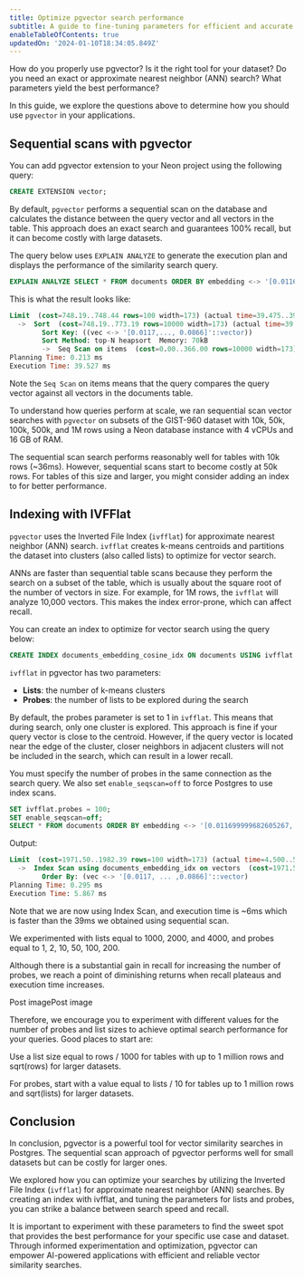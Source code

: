 ```yaml
---
title: Optimize pgvector search performance
subtitle: A guide to fine-tuning parameters for efficient and accurate similarity searches in Postgres
enableTableOfContents: true
updatedOn: '2024-01-10T18:34:05.849Z'
---
```


How do you properly use pgvector? Is it the right tool for your dataset? Do you need an exact or approximate nearest neighbor (ANN) search? What parameters yield the best performance?

In this guide, we explore the questions above to determine how you should use `pgvector` in your applications.

## Sequential scans with pgvector

You can add pgvector extension to your Neon project using the following query:

```sql
CREATE EXTENSION vector;
```

By default, `pgvector` performs a sequential scan on the database and calculates the distance between the query vector and all vectors in the table. This approach does an exact search and guarantees 100% recall, but it can become costly with large datasets.

The query below uses `EXPLAIN ANALYZE` to generate the execution plan and displays the performance of the similarity search query.

```sql
EXPLAIN ANALYZE SELECT * FROM documents ORDER BY embedding <-> '[0.011699999682605267,..., 0.008700000122189522]' LIMIT 100;
```

This is what the result looks like:

```sql
Limit  (cost=748.19..748.44 rows=100 width=173) (actual time=39.475..39.487 rows=100 loops=1)
  ->  Sort  (cost=748.19..773.19 rows=10000 width=173) (actual time=39.473..39.480 rows=100 loops=1)
        Sort Key: ((vec <-> '[0.0117,..., 0.0866]'::vector))
        Sort Method: top-N heapsort  Memory: 70kB
        ->  Seq Scan on items  (cost=0.00..366.00 rows=10000 width=173) (actual time=0.087..37.571 rows=10000 loops=1)
Planning Time: 0.213 ms
Execution Time: 39.527 ms
```

Note the `Seq Scan` on items means that the query compares the query vector against all vectors in the documents table.

To understand how queries perform at scale, we ran sequential scan vector searches with `pgvector` on subsets of the GIST-960 dataset with 10k, 50k, 100k, 500k, and 1M rows using a Neon database instance with 4 vCPUs and 16 GB of RAM.

The sequential scan search performs reasonably well for tables with 10k rows (~36ms). However, sequential scans start to become costly at 50k rows. For tables of this size and larger, you might consider adding an index to for better performance.

## Indexing with IVFFlat

`pgvector` uses the Inverted File Index (`ivfflat`) for approximate nearest neighbor (ANN) search. `ivfflat` creates k-means centroids and partitions the dataset into clusters (also called lists) to optimize for vector search.

ANNs are faster than sequential table scans because they perform the search on a subset of the table, which is usually about the square root of the number of vectors in size. For example, for 1M rows, the `ivfflat` will analyze 10,000 vectors. This makes the index error-prone, which can affect recall.

You can create an index to optimize for vector search using the query below:

```sql
CREATE INDEX documents_embedding_cosine_idx ON documents USING ivfflat (embedding vector_l2_ops) WITH (lists = 1000);
```

`ivfflat` in pgvector has two parameters:

- **Lists**: the number of k-means clusters
- **Probes**: the number of lists to be explored during the search

By default, the probes parameter is set to 1 in `ivfflat`. This means that during search, only one cluster is explored. This approach is fine if your query vector is close to the centroid. However, if the query vector is located near the edge of the cluster, closer neighbors in adjacent clusters will not be included in the search, which can result in a lower recall.

You must specify the number of probes in the same connection as the search query. We also set `enable_seqscan=off` to force Postgres to use index scans.

```sql
SET ivfflat.probes = 100;
SET enable_seqscan=off;
SELECT * FROM documents ORDER BY embedding <-> '[0.011699999682605267,..., 0.008700000122189522]' LIMIT 100;
```

Output:

```sql
Limit  (cost=1971.50..1982.39 rows=100 width=173) (actual time=4.500..5.738 rows=100 loops=1)
  ->  Index Scan using documents_embedding_idx on vectors  (cost=1971.50..3060.50 rows=10000 width=173) (actual time=4.499..5.726 rows=100 loops=1)
        Order By: (vec <-> '[0.0117, ... ,0.0866]'::vector)
Planning Time: 0.295 ms
Execution Time: 5.867 ms
```

Note that we are now using Index Scan, and execution time is ~6ms which is faster than the 39ms we obtained using sequential scan.

We experimented with lists equal to 1000, 2000, and 4000, and probes equal to 1, 2, 10, 50, 100, 200.

Although there is a substantial gain in recall for increasing the number of probes, we reach a point of diminishing returns when recall plateaus and execution time increases.

Post imagePost image

Therefore, we encourage you to experiment with different values for the number of probes and list sizes to achieve optimal search performance for your queries. Good places to start are:

Use a list size equal to rows / 1000 for tables with up to 1 million rows and sqrt(rows) for larger datasets.

For probes, start with a value equal to lists / 10 for tables up to 1 million rows and sqrt(lists) for larger datasets.

## Conclusion

In conclusion, pgvector is a powerful tool for vector similarity searches in Postgres. The sequential scan approach of pgvector performs well for small datasets but can be costly for larger ones.

We explored how you can optimize your searches by utilizing the Inverted File Index (`ivfflat`) for approximate nearest neighbor (ANN) searches. By creating an index with ivfflat, and tuning the parameters for lists and probes, you can strike a balance between search speed and recall.

It is important to experiment with these parameters to find the sweet spot that provides the best performance for your specific use case and dataset. Through informed experimentation and optimization, pgvector can empower AI-powered applications with efficient and reliable vector similarity searches.

